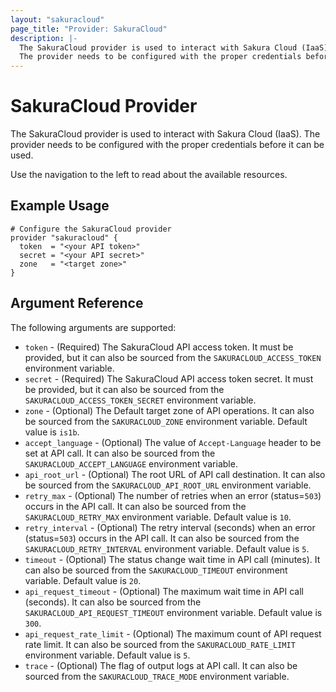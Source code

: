 ```yaml
---
layout: "sakuracloud"
page_title: "Provider: SakuraCloud"
description: |-
  The SakuraCloud provider is used to interact with Sakura Cloud (IaaS).
  The provider needs to be configured with the proper credentials before it can be used.
---
```


# SakuraCloud Provider

The SakuraCloud provider is used to interact with Sakura Cloud (IaaS).
The provider needs to be configured with the proper credentials before it can be used.

Use the navigation to the left to read about the available resources.

## Example Usage

```hcl
# Configure the SakuraCloud provider
provider "sakuracloud" {
  token  = "<your API token>"
  secret = "<your API secret>"
  zone   = "<target zone>" 
}
```

## Argument Reference

The following arguments are supported:

* `token` - (Required) The SakuraCloud API access token. It must be provided, but it can also be sourced from the `SAKURACLOUD_ACCESS_TOKEN` environment variable.
* `secret` - (Required) The SakuraCloud API access token secret. It must be provided, but it can also be sourced from the `SAKURACLOUD_ACCESS_TOKEN_SECRET` environment variable.
* `zone` - (Optional) The Default target zone of API operations. It can also be sourced from the `SAKURACLOUD_ZONE` environment variable. Default value is `is1b`.
* `accept_language` - (Optional) The value of `Accept-Language` header to be set at API call. It can also be sourced from the `SAKURACLOUD_ACCEPT_LANGUAGE` environment variable.
* `api_root_url` - (Optional) The root URL of API call destination. It can also be sourced from the `SAKURACLOUD_API_ROOT_URL` environment variable.
* `retry_max` - (Optional) The number of retries when an error (status=`503`) occurs in the API call. It can also be sourced from the `SAKURACLOUD_RETRY_MAX` environment variable. Default value is `10`.
* `retry_interval` - (Optional) The retry interval (seconds) when an error (status=`503`) occurs in the API call. It can also be sourced from the `SAKURACLOUD_RETRY_INTERVAL` environment variable. Default value is `5`.
* `timeout` - (Optional) The status change wait time in API call (minutes). It can also be sourced from the `SAKURACLOUD_TIMEOUT` environment variable. Default value is `20`.
* `api_request_timeout` - (Optional) The maximum wait time in API call (seconds). It can also be sourced from the `SAKURACLOUD_API_REQUEST_TIMEOUT` environment variable. Default value is `300`.
* `api_request_rate_limit` - (Optional) The maximum count of API request rate limit. It can also be sourced from the `SAKURACLOUD_RATE_LIMIT` environment variable. Default value is `5`.
* `trace` - (Optional) The flag of output logs at API call. It can also be sourced from the `SAKURACLOUD_TRACE_MODE` environment variable. 
